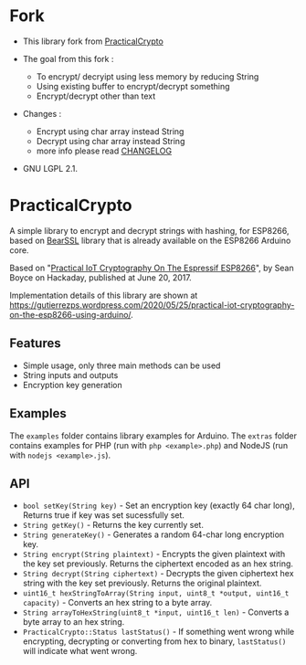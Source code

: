 # Fork

* This library fork from [PracticalCrypto](https://github.com/gutierrezps/PracticalCrypto)
* The goal from this fork :
   - To encrypt/ decryipt using less memory by reducing String
   - Using existing buffer to encrypt/decrypt something
   - Encrypt/decrypt other than text

* Changes :
   - Encrypt using char array instead String
   - Decrypt using char array instead String
   - more info please read [CHANGELOG](CHANGELOG.md)
* GNU LGPL 2.1.

# PracticalCrypto

A simple library to encrypt and decrypt strings with hashing, for ESP8266, based
on [BearSSL](bearssl.org/) library that is already available on the ESP8266
Arduino core.

Based on "[Practical IoT Cryptography On The Espressif ESP8266](https://hackaday.com/2017/06/20/practical-iot-cryptography-on-the-espressif-esp8266/)",
by Sean Boyce on Hackaday, published at June 20, 2017.

Implementation details of this library are shown at <https://gutierrezps.wordpress.com/2020/05/25/practical-iot-cryptography-on-the-esp8266-using-arduino/>.

## Features

* Simple usage, only three main methods can be used
* String inputs and outputs
* Encryption key generation

## Examples

The `examples` folder contains library examples for Arduino. The `extras` folder
contains examples for PHP (run with `php <example>.php`) and NodeJS
(run with `nodejs <example>.js`).

## API

* `bool setKey(String key)` - Set an encryption key (exactly
64 char long), Returns true if key was set sucessfully set.
* `String getKey()` - Returns the key currently set.
* `String generateKey()` - Generates a random 64-char long
encryption key.
* `String encrypt(String plaintext)` - Encrypts the given
plaintext with the key set previously. Returns the ciphertext
encoded as an hex string.
* `String decrypt(String ciphertext)` - Decrypts the given
ciphertext hex string with the key set previously. Returns
the original plaintext.
* `uint16_t hexStringToArray(String input, uint8_t *output, uint16_t capacity)` -
    Converts an hex string to a byte array.
* `String arrayToHexString(uint8_t *input, uint16_t len)` - Converts a byte
    array to an hex string.
* `PracticalCrypto::Status lastStatus()` - If something went wrong while
    encrypting, decrypting or converting from hex to binary, `lastStatus()` will
    indicate what went wrong.

